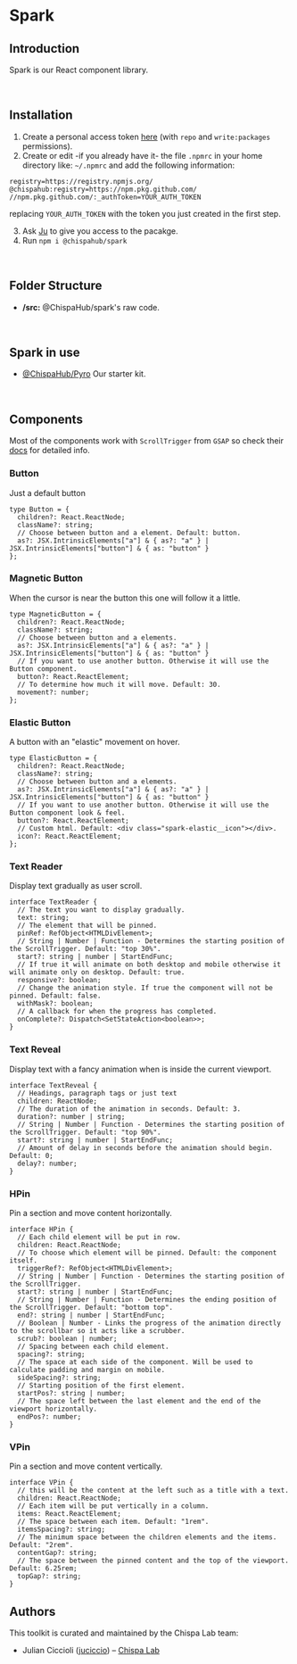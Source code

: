 # Spark

## Introduction

Spark is our React component library.

<br/>

## Installation

1. Create a personal access token [here](https://github.com/settings/tokens) (with ```repo``` and ```write:packages``` permissions).
2. Create or edit -if you already have it- the file ```.npmrc``` in your home directory like: ```~/.npmrc``` and add the following information: 
```
registry=https://registry.npmjs.org/
@chispahub:registry=https://npm.pkg.github.com/
//npm.pkg.github.com/:_authToken=YOUR_AUTH_TOKEN
```
replacing ```YOUR_AUTH_TOKEN``` with the token you just created in the first step.

3. Ask [Ju](https://github.com/juciccio) to give you access to the pacakge.
4. Run ```npm i @chispahub/spark```

<br />

## Folder Structure

- **/src:** @ChispaHub/spark's raw code.

<br />

## Spark in use

- [@ChispaHub/Pyro](https://github.com/ChispaHub/pyro) Our starter kit.

<br />

## Components
Most of the components work with ```ScrollTrigger``` from ```GSAP``` so check their [docs](https://greensock.com/docs/v3/Plugins/ScrollTrigger/) for detailed info.

### Button
Just a default button
```tsx
type Button = {
  children?: React.ReactNode;
  className?: string;
  // Choose between button and a element. Default: button.
  as?: JSX.IntrinsicElements["a"] & { as?: "a" } | JSX.IntrinsicElements["button"] & { as: "button" }
};
```

### Magnetic Button
When the cursor is near the button this one will follow it a little.
```tsx
type MagneticButton = {
  children?: React.ReactNode;
  className?: string;
  // Choose between button and a elements.
  as?: JSX.IntrinsicElements["a"] & { as?: "a" } | JSX.IntrinsicElements["button"] & { as: "button" }
  // If you want to use another button. Otherwise it will use the Button component.
  button?: React.ReactElement;
  // To determine how much it will move. Default: 30.
  movement?: number;  
};
```

### Elastic Button
A button with an "elastic" movement on hover.
```tsx
type ElasticButton = {
  children?: React.ReactNode;
  className?: string;
  // Choose between button and a elements.
  as?: JSX.IntrinsicElements["a"] & { as?: "a" } | JSX.IntrinsicElements["button"] & { as: "button" }
  // If you want to use another button. Otherwise it will use the Button component look & feel.
  button?: React.ReactElement;
  // Custom html. Default: <div class="spark-elastic__icon"></div>.
  icon?: React.ReactElement;
};
```

### Text Reader
Display text gradually as user scroll.
```tsx
interface TextReader {
  // The text you want to display gradually.
  text: string;
  // The element that will be pinned.
  pinRef: RefObject<HTMLDivElement>;
  // String | Number | Function - Determines the starting position of the ScrollTrigger. Default: "top 30%".
  start?: string | number | StartEndFunc;
  // If true it will animate on both desktop and mobile otherwise it will animate only on desktop. Default: true.
  responsive?: boolean;
  // Change the animation style. If true the component will not be pinned. Default: false.
  withMask?: boolean;
  // A callback for when the progress has completed.
  onComplete?: Dispatch<SetStateAction<boolean>>;
}
```

### Text Reveal
Display text with a fancy animation when is inside the current viewport.
```tsx
interface TextReveal {
  // Headings, paragraph tags or just text
  children: ReactNode;
  // The duration of the animation in seconds. Default: 3.
  duration?: number | string;
  // String | Number | Function - Determines the starting position of the ScrollTrigger. Default: "top 90%".
  start?: string | number | StartEndFunc;
  // Amount of delay in seconds before the animation should begin. Default: 0;
  delay?: number;
}
```

### HPin
Pin a section and move content horizontally.
```tsx
interface HPin {
  // Each child element will be put in row.
  children: React.ReactNode;
  // To choose which element will be pinned. Default: the component itself.
  triggerRef?: RefObject<HTMLDivElement>;
  // String | Number | Function - Determines the starting position of the ScrollTrigger.
  start?: string | number | StartEndFunc;
  // String | Number | Function - Determines the ending position of the ScrollTrigger. Default: "bottom top".
  end?: string | number | StartEndFunc;
  // Boolean | Number - Links the progress of the animation directly to the scrollbar so it acts like a scrubber.
  scrub?: boolean | number;
  // Spacing between each child element.
  spacing?: string;
  // The space at each side of the component. Will be used to calculate padding and margin on mobile.
  sideSpacing?: string;
  // Starting position of the first element.
  startPos?: string | number;
  // The space left between the last element and the end of the viewport horizontally.
  endPos?: number;
}
```

### VPin
Pin a section and move content vertically.
```tsx
interface VPin {
  // this will be the content at the left such as a title with a text.
  children: React.ReactNode;
  // Each item will be put vertically in a column.
  items: React.ReactElement;
  // The space between each item. Default: "1rem".
  itemsSpacing?: string;
  // The minimum space between the children elements and the items. Default: "2rem".
  contentGap?: string;
  // The space between the pinned content and the top of the viewport. Default: 6.25rem;
  topGap?: string;
}
```

## Authors

This toolkit is curated and maintained by the Chispa Lab team:

- Julian Ciccioli ([juciccio](https://www.linkedin.com/in/juciccio/)) – [Chispa Lab](https://chispalab.com)
